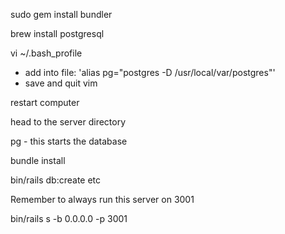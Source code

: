 sudo gem install bundler

brew install postgresql

vi ~/.bash_profile
 - add into file: 'alias pg="postgres -D /usr/local/var/postgres"'
 - save and quit vim

restart computer

head to the server directory

pg - this starts the database

bundle install

bin/rails db:create etc

Remember to always run this server on 3001

bin/rails s -b 0.0.0.0 -p 3001
